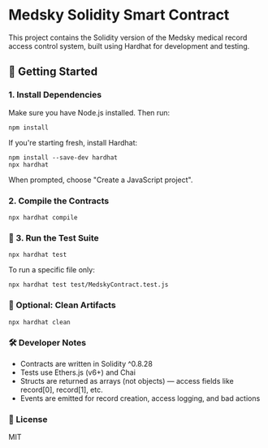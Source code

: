 # Medsky Solidity Smart Contract

This project contains the Solidity version of the Medsky medical record access control system, built using Hardhat for development and testing.

## 🚀 Getting Started
### 1. Install Dependencies

Make sure you have Node.js installed. Then run:
```shell
npm install
```

If you're starting fresh, install Hardhat:

```shell
npm install --save-dev hardhat
npx hardhat
```
When prompted, choose "Create a JavaScript project".

### 2. Compile the Contracts

```shell
npx hardhat compile
```

### 🧪 3. Run the Test Suite
```shell
npx hardhat test
```
To run a specific file only:

```shell
npx hardhat test test/MedskyContract.test.js
```

### 🧼 Optional: Clean Artifacts

```shell
npx hardhat clean
```

### 🛠️ Developer Notes
- Contracts are written in Solidity ^0.8.28
- Tests use Ethers.js (v6+) and Chai
- Structs are returned as arrays (not objects) — access fields like record[0], record[1], etc.
- Events are emitted for record creation, access logging, and bad actions

### 📄 License
MIT